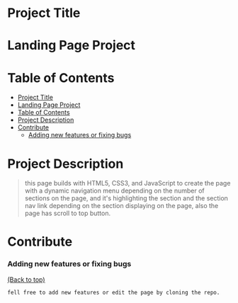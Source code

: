 # Project Title
# Landing Page Project

# Table of Contents

* [Project Title](#navbar__menu)
* [Landing Page Project](#main__hero)
* [Table of Contents](#section1)
* [Project Description](#section2)
* [Contribute](#section3)
    * [Adding new features or fixing bugs](#section4)

# Project Description

> this page builds with HTML5, CSS3, and JavaScript to create the page with a dynamic navigation menu depending on the number of sections on the page, and it's highlighting the section and the section nav link depending on the section displaying on the page, also the page has scroll to top button.

# Contribute 
  
### Adding new features or fixing bugs 
  
[(Back to top)](#table-of-contents) 
  
    fell free to add new features or edit the page by cloning the repo.


